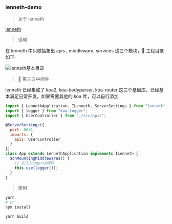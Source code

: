 ### lenneth-demo

> 关于 lenneth

[lenneth](https://github.com/soraping/lenneth)

> 说明

在 lenneth 中只做抽象出 apis , middleware, services 这三个模块， 工程目录如下:

![lenneth基本目录](http://ww1.sinaimg.cn/large/e221b779gy1fre66v3lqvj20c80eawez.jpg)

>  第三方中间件

lenneth 已经集成了 koa2, koa-bodyparser, koa-router 这三个基础库，已经基本满足日常开发，如果需要其他的 koa 库，可以自行添加

```javascript
import { LennethApplication, ILenneth, ServerSettings } from "lenneth";
import { logger } from "koa-logger";
import { UserController } from "./src/apis";

@ServerSettings({
  port: 8081,
  imports: {
    apis: UserController
  }
})
class App extends LennethApplication implements ILenneth {
  $onMountingMiddlewares() {
    // 引入logger中间件
    this.use(logger());
  }
}
```

> 使用

```bash
yarn
# or
npm install
```

```bash
yarn build
```

